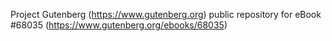 Project Gutenberg (https://www.gutenberg.org) public repository for eBook #68035 (https://www.gutenberg.org/ebooks/68035)
